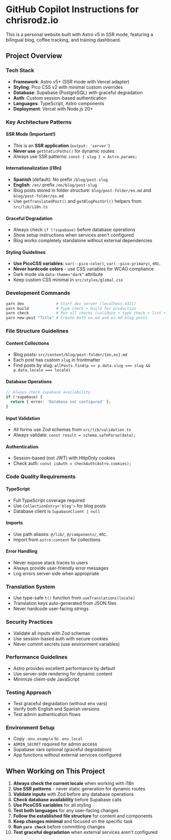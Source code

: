 # GitHub Copilot Instructions for chrisrodz.io

This is a personal website built with Astro v5 in SSR mode, featuring a bilingual blog, coffee tracking, and training dashboard.

## Project Overview

### Tech Stack

- **Framework**: Astro v5+ (SSR mode with Vercel adapter)
- **Styling**: Pico CSS v2 with minimal custom overrides
- **Database**: Supabase (PostgreSQL) with graceful degradation
- **Auth**: Custom session-based authentication
- **Languages**: TypeScript, Astro components
- **Deployment**: Vercel with Node.js 20+

### Key Architecture Patterns

#### SSR Mode (Important!)

- This is an **SSR application** (`output: 'server'`)
- **Never use** `getStaticPaths()` for dynamic routes
- Always use SSR patterns: `const { slug } = Astro.params;`

#### Internationalization (i18n)

- **Spanish** (default): No prefix `/blog/post-slug`
- **English**: `/en/` prefix `/en/blog/post-slug`
- Blog posts stored in folder structure: `blog/post-folder/en.md` and `blog/post-folder/es.md`
- Use `getTranslatedPost()` and `getBlogPostUrl()` helpers from `src/lib/i18n.ts`

#### Graceful Degradation

- Always check `if (!supabase)` before database operations
- Show setup instructions when services aren't configured
- Blog works completely standalone without external dependencies

#### Styling Guidelines

- **Use PicoCSS variables**: `var(--pico-color)`, `var(--pico-primary)`, etc.
- **Never hardcode colors** - use CSS variables for WCAG compliance
- Dark mode via `data-theme="dark"` attribute
- Keep custom CSS minimal in `src/styles/global.css`

### Development Commands

```bash
yarn dev              # Start dev server (localhost:4321)
yarn build            # Type check + build for production
yarn check            # Run all checks (validate + type check + lint + format)
yarn new-post "Title" # Create both en.md and es.md blog posts
```

### File Structure Guidelines

#### Content Collections

- Blog posts: `src/content/blog/post-folder/{en,es}.md`
- Each post has custom `slug` in frontmatter
- Find posts by slug: `allPosts.find(p => p.data.slug === slug && p.data.locale === locale)`

#### Database Operations

```typescript
// Always check supabase availability
if (!supabase) {
  return { error: 'Database not configured' };
}
```

#### Input Validation

- All forms use Zod schemas from `src/lib/validation.ts`
- Always validate: `const result = schema.safeParse(data);`

#### Authentication

- Session-based (not JWT) with HttpOnly cookies
- Check auth: `const isAuth = checkAuth(Astro.cookies);`

### Code Quality Requirements

#### TypeScript

- Full TypeScript coverage required
- Use `CollectionEntry<'blog'>` for blog posts
- Database client is `SupabaseClient | null`

#### Imports

- Use path aliases: `@/lib/`, `@/components/`, etc.
- Import from `astro:content` for collections

#### Error Handling

- Never expose stack traces to users
- Always provide user-friendly error messages
- Log errors server-side when appropriate

### Translation System

- Use type-safe `t()` function from `useTranslations(locale)`
- Translation keys auto-generated from JSON files
- Never hardcode user-facing strings

### Security Practices

- Validate all inputs with Zod schemas
- Use session-based auth with secure cookies
- Never commit secrets (use environment variables)

### Performance Guidelines

- Astro provides excellent performance by default
- Use server-side rendering for dynamic content
- Minimize client-side JavaScript

### Testing Approach

- Test graceful degradation (without env vars)
- Verify both English and Spanish versions
- Test admin authentication flows

### Environment Setup

- Copy `.env.example` to `.env.local`
- `ADMIN_SECRET` required for admin access
- Supabase vars optional (graceful degradation)
- App functions without external services configured

## When Working on This Project

1. **Always check the current locale** when working with i18n
2. **Use SSR patterns** - never static generation for dynamic routes
3. **Validate inputs** with Zod before any database operations
4. **Check database availability** before Supabase calls
5. **Use PicoCSS variables** for all styling
6. **Test both languages** for any user-facing changes
7. **Follow the established file structure** for content and components
8. **Keep changes minimal** and focused on the specific task
9. **Run `yarn check`** before committing changes
10. **Test graceful degradation** when external services aren't configured
